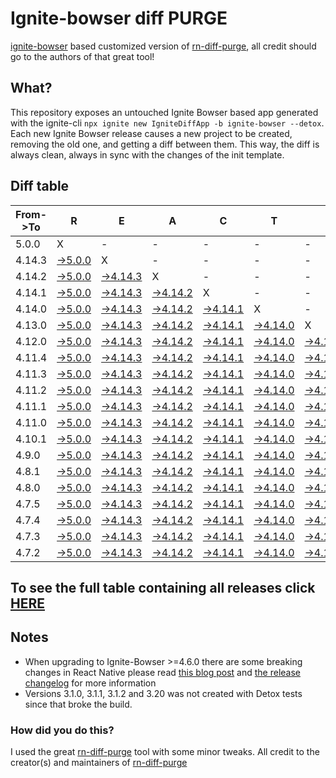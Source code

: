 # Ignite-bowser diff PURGE

[ignite-bowser](https://github.com/infinitered/ignite-bowser) based customized version of [rn-diff-purge](https://github.com/react-native-community/rn-diff-purge/), all credit should go to the authors of that great tool!

## What?

This repository exposes an untouched Ignite Bowser based app generated with the ignite-cli
`npx ignite new IgniteDiffApp -b ignite-bowser --detox`. Each new Ignite Bowser release causes a new project to be created, removing the old one, and getting a diff between them. This way, the diff is always clean, always in sync with the changes of the init template.

## Diff table

| From->To | R                                                                                                   | E                                                                                                     | A                                                                                                     | C                                                                                                     | T                                                                                                     |                                                                                                       | N                                                                                                     | A                                                                                                     | T                                                                                                     | I                                                                                                     | V                                                                                                     | E                                                                                                     |                                                                                                      |                                                                                                    |                                                                                                    |                                                                                                    |                                                                                                    |                                                                                                    |                                                                                                    |     |
| -------- | --------------------------------------------------------------------------------------------------- | ----------------------------------------------------------------------------------------------------- | ----------------------------------------------------------------------------------------------------- | ----------------------------------------------------------------------------------------------------- | ----------------------------------------------------------------------------------------------------- | ----------------------------------------------------------------------------------------------------- | ----------------------------------------------------------------------------------------------------- | ----------------------------------------------------------------------------------------------------- | ----------------------------------------------------------------------------------------------------- | ----------------------------------------------------------------------------------------------------- | ----------------------------------------------------------------------------------------------------- | ----------------------------------------------------------------------------------------------------- | ---------------------------------------------------------------------------------------------------- | -------------------------------------------------------------------------------------------------- | -------------------------------------------------------------------------------------------------- | -------------------------------------------------------------------------------------------------- | -------------------------------------------------------------------------------------------------- | -------------------------------------------------------------------------------------------------- | -------------------------------------------------------------------------------------------------- | --- |
| 5.0.0    | X                                                                                                   | -                                                                                                     | -                                                                                                     | -                                                                                                     | -                                                                                                     | -                                                                                                     | -                                                                                                     | -                                                                                                     | -                                                                                                     | -                                                                                                     | -                                                                                                     | -                                                                                                     | -                                                                                                    | -                                                                                                  | -                                                                                                  | -                                                                                                  | -                                                                                                  | -                                                                                                  | -                                                                                                  | -   |
| 4.14.3   | [->5.0.0](https://github.com/nirre7/ignite-bowser-diff-purge/compare/release/4.14.3..release/5.0.0) | X                                                                                                     | -                                                                                                     | -                                                                                                     | -                                                                                                     | -                                                                                                     | -                                                                                                     | -                                                                                                     | -                                                                                                     | -                                                                                                     | -                                                                                                     | -                                                                                                     | -                                                                                                    | -                                                                                                  | -                                                                                                  | -                                                                                                  | -                                                                                                  | -                                                                                                  | -                                                                                                  | -   |
| 4.14.2   | [->5.0.0](https://github.com/nirre7/ignite-bowser-diff-purge/compare/release/4.14.2..release/5.0.0) | [->4.14.3](https://github.com/nirre7/ignite-bowser-diff-purge/compare/release/4.14.2..release/4.14.3) | X                                                                                                     | -                                                                                                     | -                                                                                                     | -                                                                                                     | -                                                                                                     | -                                                                                                     | -                                                                                                     | -                                                                                                     | -                                                                                                     | -                                                                                                     | -                                                                                                    | -                                                                                                  | -                                                                                                  | -                                                                                                  | -                                                                                                  | -                                                                                                  | -                                                                                                  | -   |
| 4.14.1   | [->5.0.0](https://github.com/nirre7/ignite-bowser-diff-purge/compare/release/4.14.1..release/5.0.0) | [->4.14.3](https://github.com/nirre7/ignite-bowser-diff-purge/compare/release/4.14.1..release/4.14.3) | [->4.14.2](https://github.com/nirre7/ignite-bowser-diff-purge/compare/release/4.14.1..release/4.14.2) | X                                                                                                     | -                                                                                                     | -                                                                                                     | -                                                                                                     | -                                                                                                     | -                                                                                                     | -                                                                                                     | -                                                                                                     | -                                                                                                     | -                                                                                                    | -                                                                                                  | -                                                                                                  | -                                                                                                  | -                                                                                                  | -                                                                                                  | -                                                                                                  | -   |
| 4.14.0   | [->5.0.0](https://github.com/nirre7/ignite-bowser-diff-purge/compare/release/4.14.0..release/5.0.0) | [->4.14.3](https://github.com/nirre7/ignite-bowser-diff-purge/compare/release/4.14.0..release/4.14.3) | [->4.14.2](https://github.com/nirre7/ignite-bowser-diff-purge/compare/release/4.14.0..release/4.14.2) | [->4.14.1](https://github.com/nirre7/ignite-bowser-diff-purge/compare/release/4.14.0..release/4.14.1) | X                                                                                                     | -                                                                                                     | -                                                                                                     | -                                                                                                     | -                                                                                                     | -                                                                                                     | -                                                                                                     | -                                                                                                     | -                                                                                                    | -                                                                                                  | -                                                                                                  | -                                                                                                  | -                                                                                                  | -                                                                                                  | -                                                                                                  | -   |
| 4.13.0   | [->5.0.0](https://github.com/nirre7/ignite-bowser-diff-purge/compare/release/4.13.0..release/5.0.0) | [->4.14.3](https://github.com/nirre7/ignite-bowser-diff-purge/compare/release/4.13.0..release/4.14.3) | [->4.14.2](https://github.com/nirre7/ignite-bowser-diff-purge/compare/release/4.13.0..release/4.14.2) | [->4.14.1](https://github.com/nirre7/ignite-bowser-diff-purge/compare/release/4.13.0..release/4.14.1) | [->4.14.0](https://github.com/nirre7/ignite-bowser-diff-purge/compare/release/4.13.0..release/4.14.0) | X                                                                                                     | -                                                                                                     | -                                                                                                     | -                                                                                                     | -                                                                                                     | -                                                                                                     | -                                                                                                     | -                                                                                                    | -                                                                                                  | -                                                                                                  | -                                                                                                  | -                                                                                                  | -                                                                                                  | -                                                                                                  | -   |
| 4.12.0   | [->5.0.0](https://github.com/nirre7/ignite-bowser-diff-purge/compare/release/4.12.0..release/5.0.0) | [->4.14.3](https://github.com/nirre7/ignite-bowser-diff-purge/compare/release/4.12.0..release/4.14.3) | [->4.14.2](https://github.com/nirre7/ignite-bowser-diff-purge/compare/release/4.12.0..release/4.14.2) | [->4.14.1](https://github.com/nirre7/ignite-bowser-diff-purge/compare/release/4.12.0..release/4.14.1) | [->4.14.0](https://github.com/nirre7/ignite-bowser-diff-purge/compare/release/4.12.0..release/4.14.0) | [->4.13.0](https://github.com/nirre7/ignite-bowser-diff-purge/compare/release/4.12.0..release/4.13.0) | X                                                                                                     | -                                                                                                     | -                                                                                                     | -                                                                                                     | -                                                                                                     | -                                                                                                     | -                                                                                                    | -                                                                                                  | -                                                                                                  | -                                                                                                  | -                                                                                                  | -                                                                                                  | -                                                                                                  | -   |
| 4.11.4   | [->5.0.0](https://github.com/nirre7/ignite-bowser-diff-purge/compare/release/4.11.4..release/5.0.0) | [->4.14.3](https://github.com/nirre7/ignite-bowser-diff-purge/compare/release/4.11.4..release/4.14.3) | [->4.14.2](https://github.com/nirre7/ignite-bowser-diff-purge/compare/release/4.11.4..release/4.14.2) | [->4.14.1](https://github.com/nirre7/ignite-bowser-diff-purge/compare/release/4.11.4..release/4.14.1) | [->4.14.0](https://github.com/nirre7/ignite-bowser-diff-purge/compare/release/4.11.4..release/4.14.0) | [->4.13.0](https://github.com/nirre7/ignite-bowser-diff-purge/compare/release/4.11.4..release/4.13.0) | [->4.12.0](https://github.com/nirre7/ignite-bowser-diff-purge/compare/release/4.11.4..release/4.12.0) | X                                                                                                     | -                                                                                                     | -                                                                                                     | -                                                                                                     | -                                                                                                     | -                                                                                                    | -                                                                                                  | -                                                                                                  | -                                                                                                  | -                                                                                                  | -                                                                                                  | -                                                                                                  | -   |
| 4.11.3   | [->5.0.0](https://github.com/nirre7/ignite-bowser-diff-purge/compare/release/4.11.3..release/5.0.0) | [->4.14.3](https://github.com/nirre7/ignite-bowser-diff-purge/compare/release/4.11.3..release/4.14.3) | [->4.14.2](https://github.com/nirre7/ignite-bowser-diff-purge/compare/release/4.11.3..release/4.14.2) | [->4.14.1](https://github.com/nirre7/ignite-bowser-diff-purge/compare/release/4.11.3..release/4.14.1) | [->4.14.0](https://github.com/nirre7/ignite-bowser-diff-purge/compare/release/4.11.3..release/4.14.0) | [->4.13.0](https://github.com/nirre7/ignite-bowser-diff-purge/compare/release/4.11.3..release/4.13.0) | [->4.12.0](https://github.com/nirre7/ignite-bowser-diff-purge/compare/release/4.11.3..release/4.12.0) | [->4.11.4](https://github.com/nirre7/ignite-bowser-diff-purge/compare/release/4.11.3..release/4.11.4) | X                                                                                                     | -                                                                                                     | -                                                                                                     | -                                                                                                     | -                                                                                                    | -                                                                                                  | -                                                                                                  | -                                                                                                  | -                                                                                                  | -                                                                                                  | -                                                                                                  | -   |
| 4.11.2   | [->5.0.0](https://github.com/nirre7/ignite-bowser-diff-purge/compare/release/4.11.2..release/5.0.0) | [->4.14.3](https://github.com/nirre7/ignite-bowser-diff-purge/compare/release/4.11.2..release/4.14.3) | [->4.14.2](https://github.com/nirre7/ignite-bowser-diff-purge/compare/release/4.11.2..release/4.14.2) | [->4.14.1](https://github.com/nirre7/ignite-bowser-diff-purge/compare/release/4.11.2..release/4.14.1) | [->4.14.0](https://github.com/nirre7/ignite-bowser-diff-purge/compare/release/4.11.2..release/4.14.0) | [->4.13.0](https://github.com/nirre7/ignite-bowser-diff-purge/compare/release/4.11.2..release/4.13.0) | [->4.12.0](https://github.com/nirre7/ignite-bowser-diff-purge/compare/release/4.11.2..release/4.12.0) | [->4.11.4](https://github.com/nirre7/ignite-bowser-diff-purge/compare/release/4.11.2..release/4.11.4) | [->4.11.3](https://github.com/nirre7/ignite-bowser-diff-purge/compare/release/4.11.2..release/4.11.3) | X                                                                                                     | -                                                                                                     | -                                                                                                     | -                                                                                                    | -                                                                                                  | -                                                                                                  | -                                                                                                  | -                                                                                                  | -                                                                                                  | -                                                                                                  | -   |
| 4.11.1   | [->5.0.0](https://github.com/nirre7/ignite-bowser-diff-purge/compare/release/4.11.1..release/5.0.0) | [->4.14.3](https://github.com/nirre7/ignite-bowser-diff-purge/compare/release/4.11.1..release/4.14.3) | [->4.14.2](https://github.com/nirre7/ignite-bowser-diff-purge/compare/release/4.11.1..release/4.14.2) | [->4.14.1](https://github.com/nirre7/ignite-bowser-diff-purge/compare/release/4.11.1..release/4.14.1) | [->4.14.0](https://github.com/nirre7/ignite-bowser-diff-purge/compare/release/4.11.1..release/4.14.0) | [->4.13.0](https://github.com/nirre7/ignite-bowser-diff-purge/compare/release/4.11.1..release/4.13.0) | [->4.12.0](https://github.com/nirre7/ignite-bowser-diff-purge/compare/release/4.11.1..release/4.12.0) | [->4.11.4](https://github.com/nirre7/ignite-bowser-diff-purge/compare/release/4.11.1..release/4.11.4) | [->4.11.3](https://github.com/nirre7/ignite-bowser-diff-purge/compare/release/4.11.1..release/4.11.3) | [->4.11.2](https://github.com/nirre7/ignite-bowser-diff-purge/compare/release/4.11.1..release/4.11.2) | X                                                                                                     | -                                                                                                     | -                                                                                                    | -                                                                                                  | -                                                                                                  | -                                                                                                  | -                                                                                                  | -                                                                                                  | -                                                                                                  | -   |
| 4.11.0   | [->5.0.0](https://github.com/nirre7/ignite-bowser-diff-purge/compare/release/4.11.0..release/5.0.0) | [->4.14.3](https://github.com/nirre7/ignite-bowser-diff-purge/compare/release/4.11.0..release/4.14.3) | [->4.14.2](https://github.com/nirre7/ignite-bowser-diff-purge/compare/release/4.11.0..release/4.14.2) | [->4.14.1](https://github.com/nirre7/ignite-bowser-diff-purge/compare/release/4.11.0..release/4.14.1) | [->4.14.0](https://github.com/nirre7/ignite-bowser-diff-purge/compare/release/4.11.0..release/4.14.0) | [->4.13.0](https://github.com/nirre7/ignite-bowser-diff-purge/compare/release/4.11.0..release/4.13.0) | [->4.12.0](https://github.com/nirre7/ignite-bowser-diff-purge/compare/release/4.11.0..release/4.12.0) | [->4.11.4](https://github.com/nirre7/ignite-bowser-diff-purge/compare/release/4.11.0..release/4.11.4) | [->4.11.3](https://github.com/nirre7/ignite-bowser-diff-purge/compare/release/4.11.0..release/4.11.3) | [->4.11.2](https://github.com/nirre7/ignite-bowser-diff-purge/compare/release/4.11.0..release/4.11.2) | [->4.11.1](https://github.com/nirre7/ignite-bowser-diff-purge/compare/release/4.11.0..release/4.11.1) | X                                                                                                     | -                                                                                                    | -                                                                                                  | -                                                                                                  | -                                                                                                  | -                                                                                                  | -                                                                                                  | -                                                                                                  | -   |
| 4.10.1   | [->5.0.0](https://github.com/nirre7/ignite-bowser-diff-purge/compare/release/4.10.1..release/5.0.0) | [->4.14.3](https://github.com/nirre7/ignite-bowser-diff-purge/compare/release/4.10.1..release/4.14.3) | [->4.14.2](https://github.com/nirre7/ignite-bowser-diff-purge/compare/release/4.10.1..release/4.14.2) | [->4.14.1](https://github.com/nirre7/ignite-bowser-diff-purge/compare/release/4.10.1..release/4.14.1) | [->4.14.0](https://github.com/nirre7/ignite-bowser-diff-purge/compare/release/4.10.1..release/4.14.0) | [->4.13.0](https://github.com/nirre7/ignite-bowser-diff-purge/compare/release/4.10.1..release/4.13.0) | [->4.12.0](https://github.com/nirre7/ignite-bowser-diff-purge/compare/release/4.10.1..release/4.12.0) | [->4.11.4](https://github.com/nirre7/ignite-bowser-diff-purge/compare/release/4.10.1..release/4.11.4) | [->4.11.3](https://github.com/nirre7/ignite-bowser-diff-purge/compare/release/4.10.1..release/4.11.3) | [->4.11.2](https://github.com/nirre7/ignite-bowser-diff-purge/compare/release/4.10.1..release/4.11.2) | [->4.11.1](https://github.com/nirre7/ignite-bowser-diff-purge/compare/release/4.10.1..release/4.11.1) | [->4.11.0](https://github.com/nirre7/ignite-bowser-diff-purge/compare/release/4.10.1..release/4.11.0) | X                                                                                                    | -                                                                                                  | -                                                                                                  | -                                                                                                  | -                                                                                                  | -                                                                                                  | -                                                                                                  | -   |
| 4.9.0    | [->5.0.0](https://github.com/nirre7/ignite-bowser-diff-purge/compare/release/4.9.0..release/5.0.0)  | [->4.14.3](https://github.com/nirre7/ignite-bowser-diff-purge/compare/release/4.9.0..release/4.14.3)  | [->4.14.2](https://github.com/nirre7/ignite-bowser-diff-purge/compare/release/4.9.0..release/4.14.2)  | [->4.14.1](https://github.com/nirre7/ignite-bowser-diff-purge/compare/release/4.9.0..release/4.14.1)  | [->4.14.0](https://github.com/nirre7/ignite-bowser-diff-purge/compare/release/4.9.0..release/4.14.0)  | [->4.13.0](https://github.com/nirre7/ignite-bowser-diff-purge/compare/release/4.9.0..release/4.13.0)  | [->4.12.0](https://github.com/nirre7/ignite-bowser-diff-purge/compare/release/4.9.0..release/4.12.0)  | [->4.11.4](https://github.com/nirre7/ignite-bowser-diff-purge/compare/release/4.9.0..release/4.11.4)  | [->4.11.3](https://github.com/nirre7/ignite-bowser-diff-purge/compare/release/4.9.0..release/4.11.3)  | [->4.11.2](https://github.com/nirre7/ignite-bowser-diff-purge/compare/release/4.9.0..release/4.11.2)  | [->4.11.1](https://github.com/nirre7/ignite-bowser-diff-purge/compare/release/4.9.0..release/4.11.1)  | [->4.11.0](https://github.com/nirre7/ignite-bowser-diff-purge/compare/release/4.9.0..release/4.11.0)  | [->4.10.1](https://github.com/nirre7/ignite-bowser-diff-purge/compare/release/4.9.0..release/4.10.1) | X                                                                                                  | -                                                                                                  | -                                                                                                  | -                                                                                                  | -                                                                                                  | -                                                                                                  | -   |
| 4.8.1    | [->5.0.0](https://github.com/nirre7/ignite-bowser-diff-purge/compare/release/4.8.1..release/5.0.0)  | [->4.14.3](https://github.com/nirre7/ignite-bowser-diff-purge/compare/release/4.8.1..release/4.14.3)  | [->4.14.2](https://github.com/nirre7/ignite-bowser-diff-purge/compare/release/4.8.1..release/4.14.2)  | [->4.14.1](https://github.com/nirre7/ignite-bowser-diff-purge/compare/release/4.8.1..release/4.14.1)  | [->4.14.0](https://github.com/nirre7/ignite-bowser-diff-purge/compare/release/4.8.1..release/4.14.0)  | [->4.13.0](https://github.com/nirre7/ignite-bowser-diff-purge/compare/release/4.8.1..release/4.13.0)  | [->4.12.0](https://github.com/nirre7/ignite-bowser-diff-purge/compare/release/4.8.1..release/4.12.0)  | [->4.11.4](https://github.com/nirre7/ignite-bowser-diff-purge/compare/release/4.8.1..release/4.11.4)  | [->4.11.3](https://github.com/nirre7/ignite-bowser-diff-purge/compare/release/4.8.1..release/4.11.3)  | [->4.11.2](https://github.com/nirre7/ignite-bowser-diff-purge/compare/release/4.8.1..release/4.11.2)  | [->4.11.1](https://github.com/nirre7/ignite-bowser-diff-purge/compare/release/4.8.1..release/4.11.1)  | [->4.11.0](https://github.com/nirre7/ignite-bowser-diff-purge/compare/release/4.8.1..release/4.11.0)  | [->4.10.1](https://github.com/nirre7/ignite-bowser-diff-purge/compare/release/4.8.1..release/4.10.1) | [->4.9.0](https://github.com/nirre7/ignite-bowser-diff-purge/compare/release/4.8.1..release/4.9.0) | X                                                                                                  | -                                                                                                  | -                                                                                                  | -                                                                                                  | -                                                                                                  | -   |
| 4.8.0    | [->5.0.0](https://github.com/nirre7/ignite-bowser-diff-purge/compare/release/4.8.0..release/5.0.0)  | [->4.14.3](https://github.com/nirre7/ignite-bowser-diff-purge/compare/release/4.8.0..release/4.14.3)  | [->4.14.2](https://github.com/nirre7/ignite-bowser-diff-purge/compare/release/4.8.0..release/4.14.2)  | [->4.14.1](https://github.com/nirre7/ignite-bowser-diff-purge/compare/release/4.8.0..release/4.14.1)  | [->4.14.0](https://github.com/nirre7/ignite-bowser-diff-purge/compare/release/4.8.0..release/4.14.0)  | [->4.13.0](https://github.com/nirre7/ignite-bowser-diff-purge/compare/release/4.8.0..release/4.13.0)  | [->4.12.0](https://github.com/nirre7/ignite-bowser-diff-purge/compare/release/4.8.0..release/4.12.0)  | [->4.11.4](https://github.com/nirre7/ignite-bowser-diff-purge/compare/release/4.8.0..release/4.11.4)  | [->4.11.3](https://github.com/nirre7/ignite-bowser-diff-purge/compare/release/4.8.0..release/4.11.3)  | [->4.11.2](https://github.com/nirre7/ignite-bowser-diff-purge/compare/release/4.8.0..release/4.11.2)  | [->4.11.1](https://github.com/nirre7/ignite-bowser-diff-purge/compare/release/4.8.0..release/4.11.1)  | [->4.11.0](https://github.com/nirre7/ignite-bowser-diff-purge/compare/release/4.8.0..release/4.11.0)  | [->4.10.1](https://github.com/nirre7/ignite-bowser-diff-purge/compare/release/4.8.0..release/4.10.1) | [->4.9.0](https://github.com/nirre7/ignite-bowser-diff-purge/compare/release/4.8.0..release/4.9.0) | [->4.8.1](https://github.com/nirre7/ignite-bowser-diff-purge/compare/release/4.8.0..release/4.8.1) | X                                                                                                  | -                                                                                                  | -                                                                                                  | -                                                                                                  | -   |
| 4.7.5    | [->5.0.0](https://github.com/nirre7/ignite-bowser-diff-purge/compare/release/4.7.5..release/5.0.0)  | [->4.14.3](https://github.com/nirre7/ignite-bowser-diff-purge/compare/release/4.7.5..release/4.14.3)  | [->4.14.2](https://github.com/nirre7/ignite-bowser-diff-purge/compare/release/4.7.5..release/4.14.2)  | [->4.14.1](https://github.com/nirre7/ignite-bowser-diff-purge/compare/release/4.7.5..release/4.14.1)  | [->4.14.0](https://github.com/nirre7/ignite-bowser-diff-purge/compare/release/4.7.5..release/4.14.0)  | [->4.13.0](https://github.com/nirre7/ignite-bowser-diff-purge/compare/release/4.7.5..release/4.13.0)  | [->4.12.0](https://github.com/nirre7/ignite-bowser-diff-purge/compare/release/4.7.5..release/4.12.0)  | [->4.11.4](https://github.com/nirre7/ignite-bowser-diff-purge/compare/release/4.7.5..release/4.11.4)  | [->4.11.3](https://github.com/nirre7/ignite-bowser-diff-purge/compare/release/4.7.5..release/4.11.3)  | [->4.11.2](https://github.com/nirre7/ignite-bowser-diff-purge/compare/release/4.7.5..release/4.11.2)  | [->4.11.1](https://github.com/nirre7/ignite-bowser-diff-purge/compare/release/4.7.5..release/4.11.1)  | [->4.11.0](https://github.com/nirre7/ignite-bowser-diff-purge/compare/release/4.7.5..release/4.11.0)  | [->4.10.1](https://github.com/nirre7/ignite-bowser-diff-purge/compare/release/4.7.5..release/4.10.1) | [->4.9.0](https://github.com/nirre7/ignite-bowser-diff-purge/compare/release/4.7.5..release/4.9.0) | [->4.8.1](https://github.com/nirre7/ignite-bowser-diff-purge/compare/release/4.7.5..release/4.8.1) | [->4.8.0](https://github.com/nirre7/ignite-bowser-diff-purge/compare/release/4.7.5..release/4.8.0) | X                                                                                                  | -                                                                                                  | -                                                                                                  | -   |
| 4.7.4    | [->5.0.0](https://github.com/nirre7/ignite-bowser-diff-purge/compare/release/4.7.4..release/5.0.0)  | [->4.14.3](https://github.com/nirre7/ignite-bowser-diff-purge/compare/release/4.7.4..release/4.14.3)  | [->4.14.2](https://github.com/nirre7/ignite-bowser-diff-purge/compare/release/4.7.4..release/4.14.2)  | [->4.14.1](https://github.com/nirre7/ignite-bowser-diff-purge/compare/release/4.7.4..release/4.14.1)  | [->4.14.0](https://github.com/nirre7/ignite-bowser-diff-purge/compare/release/4.7.4..release/4.14.0)  | [->4.13.0](https://github.com/nirre7/ignite-bowser-diff-purge/compare/release/4.7.4..release/4.13.0)  | [->4.12.0](https://github.com/nirre7/ignite-bowser-diff-purge/compare/release/4.7.4..release/4.12.0)  | [->4.11.4](https://github.com/nirre7/ignite-bowser-diff-purge/compare/release/4.7.4..release/4.11.4)  | [->4.11.3](https://github.com/nirre7/ignite-bowser-diff-purge/compare/release/4.7.4..release/4.11.3)  | [->4.11.2](https://github.com/nirre7/ignite-bowser-diff-purge/compare/release/4.7.4..release/4.11.2)  | [->4.11.1](https://github.com/nirre7/ignite-bowser-diff-purge/compare/release/4.7.4..release/4.11.1)  | [->4.11.0](https://github.com/nirre7/ignite-bowser-diff-purge/compare/release/4.7.4..release/4.11.0)  | [->4.10.1](https://github.com/nirre7/ignite-bowser-diff-purge/compare/release/4.7.4..release/4.10.1) | [->4.9.0](https://github.com/nirre7/ignite-bowser-diff-purge/compare/release/4.7.4..release/4.9.0) | [->4.8.1](https://github.com/nirre7/ignite-bowser-diff-purge/compare/release/4.7.4..release/4.8.1) | [->4.8.0](https://github.com/nirre7/ignite-bowser-diff-purge/compare/release/4.7.4..release/4.8.0) | [->4.7.5](https://github.com/nirre7/ignite-bowser-diff-purge/compare/release/4.7.4..release/4.7.5) | X                                                                                                  | -                                                                                                  | -   |
| 4.7.3    | [->5.0.0](https://github.com/nirre7/ignite-bowser-diff-purge/compare/release/4.7.3..release/5.0.0)  | [->4.14.3](https://github.com/nirre7/ignite-bowser-diff-purge/compare/release/4.7.3..release/4.14.3)  | [->4.14.2](https://github.com/nirre7/ignite-bowser-diff-purge/compare/release/4.7.3..release/4.14.2)  | [->4.14.1](https://github.com/nirre7/ignite-bowser-diff-purge/compare/release/4.7.3..release/4.14.1)  | [->4.14.0](https://github.com/nirre7/ignite-bowser-diff-purge/compare/release/4.7.3..release/4.14.0)  | [->4.13.0](https://github.com/nirre7/ignite-bowser-diff-purge/compare/release/4.7.3..release/4.13.0)  | [->4.12.0](https://github.com/nirre7/ignite-bowser-diff-purge/compare/release/4.7.3..release/4.12.0)  | [->4.11.4](https://github.com/nirre7/ignite-bowser-diff-purge/compare/release/4.7.3..release/4.11.4)  | [->4.11.3](https://github.com/nirre7/ignite-bowser-diff-purge/compare/release/4.7.3..release/4.11.3)  | [->4.11.2](https://github.com/nirre7/ignite-bowser-diff-purge/compare/release/4.7.3..release/4.11.2)  | [->4.11.1](https://github.com/nirre7/ignite-bowser-diff-purge/compare/release/4.7.3..release/4.11.1)  | [->4.11.0](https://github.com/nirre7/ignite-bowser-diff-purge/compare/release/4.7.3..release/4.11.0)  | [->4.10.1](https://github.com/nirre7/ignite-bowser-diff-purge/compare/release/4.7.3..release/4.10.1) | [->4.9.0](https://github.com/nirre7/ignite-bowser-diff-purge/compare/release/4.7.3..release/4.9.0) | [->4.8.1](https://github.com/nirre7/ignite-bowser-diff-purge/compare/release/4.7.3..release/4.8.1) | [->4.8.0](https://github.com/nirre7/ignite-bowser-diff-purge/compare/release/4.7.3..release/4.8.0) | [->4.7.5](https://github.com/nirre7/ignite-bowser-diff-purge/compare/release/4.7.3..release/4.7.5) | [->4.7.4](https://github.com/nirre7/ignite-bowser-diff-purge/compare/release/4.7.3..release/4.7.4) | X                                                                                                  | -   |
| 4.7.2    | [->5.0.0](https://github.com/nirre7/ignite-bowser-diff-purge/compare/release/4.7.2..release/5.0.0)  | [->4.14.3](https://github.com/nirre7/ignite-bowser-diff-purge/compare/release/4.7.2..release/4.14.3)  | [->4.14.2](https://github.com/nirre7/ignite-bowser-diff-purge/compare/release/4.7.2..release/4.14.2)  | [->4.14.1](https://github.com/nirre7/ignite-bowser-diff-purge/compare/release/4.7.2..release/4.14.1)  | [->4.14.0](https://github.com/nirre7/ignite-bowser-diff-purge/compare/release/4.7.2..release/4.14.0)  | [->4.13.0](https://github.com/nirre7/ignite-bowser-diff-purge/compare/release/4.7.2..release/4.13.0)  | [->4.12.0](https://github.com/nirre7/ignite-bowser-diff-purge/compare/release/4.7.2..release/4.12.0)  | [->4.11.4](https://github.com/nirre7/ignite-bowser-diff-purge/compare/release/4.7.2..release/4.11.4)  | [->4.11.3](https://github.com/nirre7/ignite-bowser-diff-purge/compare/release/4.7.2..release/4.11.3)  | [->4.11.2](https://github.com/nirre7/ignite-bowser-diff-purge/compare/release/4.7.2..release/4.11.2)  | [->4.11.1](https://github.com/nirre7/ignite-bowser-diff-purge/compare/release/4.7.2..release/4.11.1)  | [->4.11.0](https://github.com/nirre7/ignite-bowser-diff-purge/compare/release/4.7.2..release/4.11.0)  | [->4.10.1](https://github.com/nirre7/ignite-bowser-diff-purge/compare/release/4.7.2..release/4.10.1) | [->4.9.0](https://github.com/nirre7/ignite-bowser-diff-purge/compare/release/4.7.2..release/4.9.0) | [->4.8.1](https://github.com/nirre7/ignite-bowser-diff-purge/compare/release/4.7.2..release/4.8.1) | [->4.8.0](https://github.com/nirre7/ignite-bowser-diff-purge/compare/release/4.7.2..release/4.8.0) | [->4.7.5](https://github.com/nirre7/ignite-bowser-diff-purge/compare/release/4.7.2..release/4.7.5) | [->4.7.4](https://github.com/nirre7/ignite-bowser-diff-purge/compare/release/4.7.2..release/4.7.4) | [->4.7.3](https://github.com/nirre7/ignite-bowser-diff-purge/compare/release/4.7.2..release/4.7.3) | X   |

## To see the full table containing all releases click [HERE](https://nirre7.github.io/ignite-bowser-diff-purge/)

## Notes

- When upgrading to Ignite-Bowser >=4.6.0 there are some breaking changes in React Native please read [this blog post](https://facebook.github.io/react-native/blog/2019/07/03/version-60) and [the release changelog](https://github.com/react-native-community/releases/blob/master/CHANGELOG.md#060) for more information
- Versions 3.1.0, 3.1.1, 3.1.2 and 3.20 was not created with Detox tests since that broke the build. 

### How did you do this?

I used the great [rn-diff-purge](https://github.com/react-native-community/rn-diff-purge/) tool with some minor tweaks. 
All credit to the creator(s) and maintainers of [rn-diff-purge](https://github.com/react-native-community/rn-diff-purge/)

